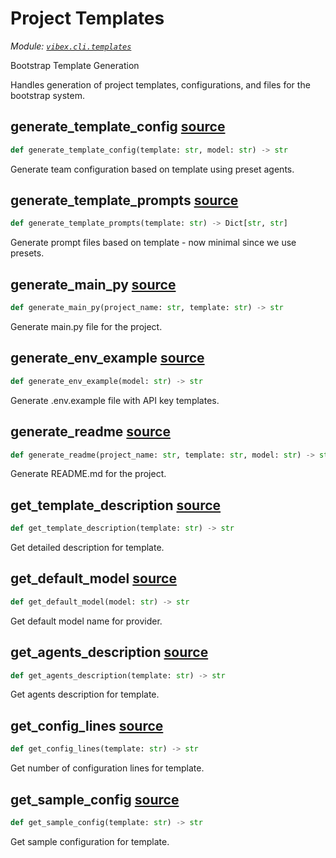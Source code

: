# Project Templates

_Module: [`vibex.cli.templates`](https://github.com/dustland/vibex/blob/main/src/vibex/cli/templates.py)_

Bootstrap Template Generation

Handles generation of project templates, configurations, and files for the bootstrap system.

## generate_template_config <a href="https://github.com/dustland/vibex/blob/main/src/vibex/cli/templates.py#L12" class="source-link" title="View source code">source</a>

```python
def generate_template_config(template: str, model: str) -> str
```

Generate team configuration based on template using preset agents.

## generate_template_prompts <a href="https://github.com/dustland/vibex/blob/main/src/vibex/cli/templates.py#L80" class="source-link" title="View source code">source</a>

```python
def generate_template_prompts(template: str) -> Dict[str, str]
```

Generate prompt files based on template - now minimal since we use presets.

## generate_main_py <a href="https://github.com/dustland/vibex/blob/main/src/vibex/cli/templates.py#L88" class="source-link" title="View source code">source</a>

```python
def generate_main_py(project_name: str, template: str) -> str
```

Generate main.py file for the project.

## generate_env_example <a href="https://github.com/dustland/vibex/blob/main/src/vibex/cli/templates.py#L162" class="source-link" title="View source code">source</a>

```python
def generate_env_example(model: str) -> str
```

Generate .env.example file with API key templates.

## generate_readme <a href="https://github.com/dustland/vibex/blob/main/src/vibex/cli/templates.py#L212" class="source-link" title="View source code">source</a>

```python
def generate_readme(project_name: str, template: str, model: str) -> str
```

Generate README.md for the project.

## get_template_description <a href="https://github.com/dustland/vibex/blob/main/src/vibex/cli/templates.py#L321" class="source-link" title="View source code">source</a>

```python
def get_template_description(template: str) -> str
```

Get detailed description for template.

## get_default_model <a href="https://github.com/dustland/vibex/blob/main/src/vibex/cli/templates.py#L357" class="source-link" title="View source code">source</a>

```python
def get_default_model(model: str) -> str
```

Get default model name for provider.

## get_agents_description <a href="https://github.com/dustland/vibex/blob/main/src/vibex/cli/templates.py#L368" class="source-link" title="View source code">source</a>

```python
def get_agents_description(template: str) -> str
```

Get agents description for template.

## get_config_lines <a href="https://github.com/dustland/vibex/blob/main/src/vibex/cli/templates.py#L392" class="source-link" title="View source code">source</a>

```python
def get_config_lines(template: str) -> str
```

Get number of configuration lines for template.

## get_sample_config <a href="https://github.com/dustland/vibex/blob/main/src/vibex/cli/templates.py#L398" class="source-link" title="View source code">source</a>

```python
def get_sample_config(template: str) -> str
```

Get sample configuration for template.

